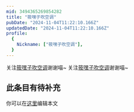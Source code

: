 ```yaml
---
mid: 3494365269854282
title: "筱嘿子吹空调"
pubDate: "2024-11-04T11:22:10.166Z"
updatedDate: "2024-11-04T11:22:10.166Z"
profile:
  {
    Nickname: ["筱嘿子吹空调"],
  }
---
```


关注[筱嘿子吹空调](https://space.bilibili.com/3494365269854282)谢谢喵~ 关注[筱嘿子吹空调](https://space.bilibili.com/3494365269854282)谢谢喵~

## 此条目有待补充
你可以在[这里](https://github.com/Yuhanawa/VTuber.ICU-Content/edit/master/v/筱嘿子吹空调/index.md)编辑本文
